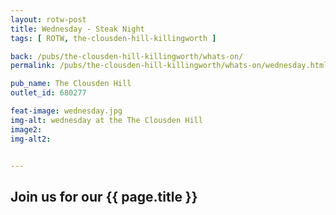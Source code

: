 ```yaml
---
layout: rotw-post
title: Wednesday - Steak Night
tags: [ ROTW, the-clousden-hill-killingworth ]

back: /pubs/the-clousden-hill-killingworth/whats-on/
permalink: /pubs/the-clousden-hill-killingworth/whats-on/wednesday.html

pub_name: The Clousden Hill
outlet_id: 680277

feat-image: wednesday.jpg
img-alt: wednesday at the The Clousden Hill
image2:
img-alt2:


---
```


<h2>Join us for our {{ page.title }}</h2>





